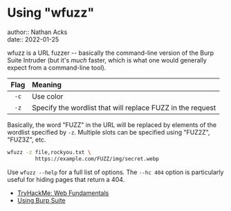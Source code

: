 # Using "wfuzz"

author:: Nathan Acks  
date:: 2022-01-25

wfuzz is a URL fuzzer -- basically the command-line version of the Burp Suite Intruder (but it's *much* faster, which is what one would generally expect from a command-line tool).

| Flag | Meaning                                                    |
|:----:|:---------------------------------------------------------- |
| `-c` | Use color                                                  |
| `-z` | Specify the wordlist that will replace FUZZ in the request |

Basically, the word "FUZZ" in the URL will be replaced by elements of the wordlist specified by `-z`. Multiple slots can be specified using "FUZ2Z", "FUZ3Z", etc.

```bash
wfuzz -z file,rockyou.txt \
         https://example.com/FUZZ/img/secret.webp
```

Use `wfuzz --help` for a full list of options. The `--hc 404` option is particularly useful for hiding pages that return a 404.

* [TryHackMe: Web Fundamentals](tryhackme-web-fundamentals.md)
* [Using Burp Suite](burp-suite.md)
